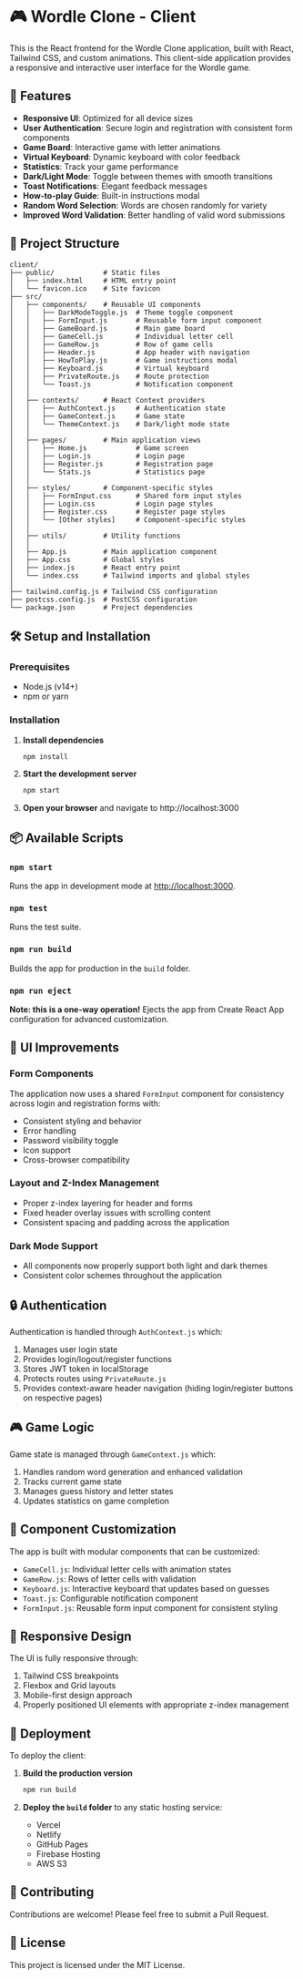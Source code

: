 # 🎮 Wordle Clone - Client

This is the React frontend for the Wordle Clone application, built with React, Tailwind CSS, and custom animations. This client-side application provides a responsive and interactive user interface for the Wordle game.

## 🚀 Features

- **Responsive UI**: Optimized for all device sizes
- **User Authentication**: Secure login and registration with consistent form components
- **Game Board**: Interactive game with letter animations
- **Virtual Keyboard**: Dynamic keyboard with color feedback
- **Statistics**: Track your game performance
- **Dark/Light Mode**: Toggle between themes with smooth transitions
- **Toast Notifications**: Elegant feedback messages
- **How-to-play Guide**: Built-in instructions modal
- **Random Word Selection**: Words are chosen randomly for variety
- **Improved Word Validation**: Better handling of valid word submissions

## 📂 Project Structure

```
client/
├── public/            # Static files
│   ├── index.html     # HTML entry point
│   └── favicon.ico    # Site favicon
├── src/
│   ├── components/    # Reusable UI components
│   │   ├── DarkModeToggle.js  # Theme toggle component
│   │   ├── FormInput.js       # Reusable form input component
│   │   ├── GameBoard.js       # Main game board
│   │   ├── GameCell.js        # Individual letter cell
│   │   ├── GameRow.js         # Row of game cells
│   │   ├── Header.js          # App header with navigation
│   │   ├── HowToPlay.js       # Game instructions modal
│   │   ├── Keyboard.js        # Virtual keyboard
│   │   ├── PrivateRoute.js    # Route protection
│   │   └── Toast.js           # Notification component
│   │
│   ├── contexts/      # React Context providers
│   │   ├── AuthContext.js     # Authentication state
│   │   ├── GameContext.js     # Game state
│   │   └── ThemeContext.js    # Dark/light mode state
│   │
│   ├── pages/         # Main application views
│   │   ├── Home.js            # Game screen
│   │   ├── Login.js           # Login page
│   │   ├── Register.js        # Registration page
│   │   └── Stats.js           # Statistics page
│   │
│   ├── styles/        # Component-specific styles
│   │   ├── FormInput.css      # Shared form input styles
│   │   ├── Login.css          # Login page styles
│   │   ├── Register.css       # Register page styles
│   │   └── [Other styles]     # Component-specific styles
│   │
│   ├── utils/         # Utility functions
│   │
│   ├── App.js         # Main application component
│   ├── App.css        # Global styles
│   ├── index.js       # React entry point
│   └── index.css      # Tailwind imports and global styles
│
├── tailwind.config.js # Tailwind CSS configuration
├── postcss.config.js  # PostCSS configuration
└── package.json       # Project dependencies
```

## 🛠️ Setup and Installation

### Prerequisites

- Node.js (v14+)
- npm or yarn

### Installation

1. **Install dependencies**

   ```bash
   npm install
   ```

2. **Start the development server**

   ```bash
   npm start
   ```

3. **Open your browser** and navigate to http://localhost:3000

## 📦 Available Scripts

### `npm start`

Runs the app in development mode at [http://localhost:3000](http://localhost:3000).

### `npm test`

Runs the test suite.

### `npm run build`

Builds the app for production in the `build` folder.

### `npm run eject`

**Note: this is a one-way operation!**
Ejects the app from Create React App configuration for advanced customization.

## 🎨 UI Improvements

### Form Components
The application now uses a shared `FormInput` component for consistency across login and registration forms with:
- Consistent styling and behavior
- Error handling
- Password visibility toggle
- Icon support
- Cross-browser compatibility

### Layout and Z-Index Management
- Proper z-index layering for header and forms
- Fixed header overlay issues with scrolling content
- Consistent spacing and padding across the application

### Dark Mode Support
- All components now properly support both light and dark themes
- Consistent color schemes throughout the application

## 🔒 Authentication

Authentication is handled through `AuthContext.js` which:

1. Manages user login state
2. Provides login/logout/register functions
3. Stores JWT token in localStorage
4. Protects routes using `PrivateRoute.js`
5. Provides context-aware header navigation (hiding login/register buttons on respective pages)

## 🎮 Game Logic

Game state is managed through `GameContext.js` which:

1. Handles random word generation and enhanced validation
2. Tracks current game state
3. Manages guess history and letter states
4. Updates statistics on game completion

## 🧩 Component Customization

The app is built with modular components that can be customized:

- `GameCell.js`: Individual letter cells with animation states
- `GameRow.js`: Rows of letter cells with validation
- `Keyboard.js`: Interactive keyboard that updates based on guesses
- `Toast.js`: Configurable notification component
- `FormInput.js`: Reusable form input component for consistent styling

## 📱 Responsive Design

The UI is fully responsive through:

1. Tailwind CSS breakpoints
2. Flexbox and Grid layouts
3. Mobile-first design approach
4. Properly positioned UI elements with appropriate z-index management

## 🚀 Deployment

To deploy the client:

1. **Build the production version**

   ```bash
   npm run build
   ```

2. **Deploy the `build` folder** to any static hosting service:
   - Vercel
   - Netlify
   - GitHub Pages
   - Firebase Hosting
   - AWS S3

## 🤝 Contributing

Contributions are welcome! Please feel free to submit a Pull Request.

## 📝 License

This project is licensed under the MIT License.
